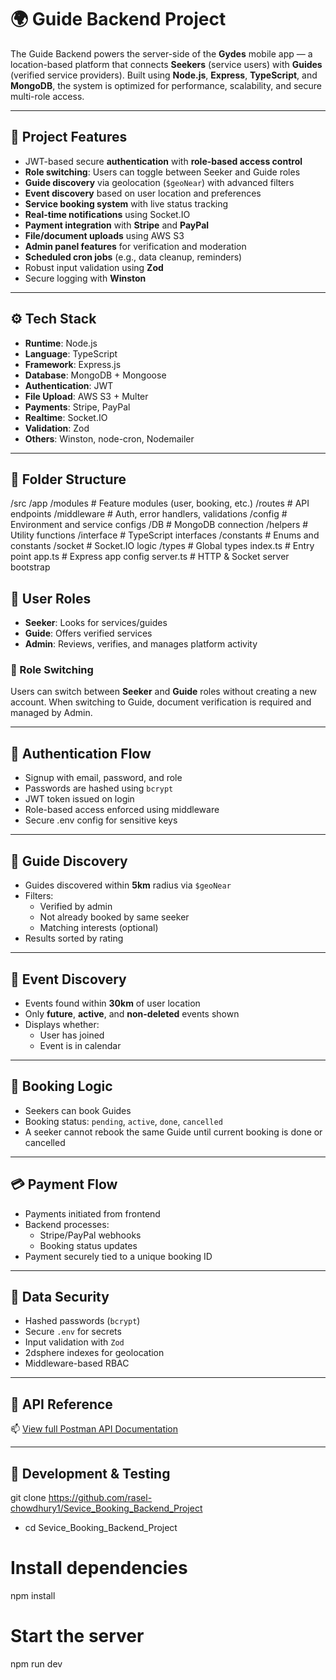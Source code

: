 # 🌍 Guide Backend Project

The Guide Backend powers the server-side of the **Gydes** mobile app — a location-based platform that connects **Seekers** (service users) with **Guides** (verified service providers). Built using **Node.js**, **Express**, **TypeScript**, and **MongoDB**, the system is optimized for performance, scalability, and secure multi-role access.

---

## 📌 Project Features

- JWT-based secure **authentication** with **role-based access control**
- **Role switching**: Users can toggle between Seeker and Guide roles
- **Guide discovery** via geolocation (`$geoNear`) with advanced filters
- **Event discovery** based on user location and preferences
- **Service booking system** with live status tracking
- **Real-time notifications** using Socket.IO
- **Payment integration** with **Stripe** and **PayPal**
- **File/document uploads** using AWS S3
- **Admin panel features** for verification and moderation
- **Scheduled cron jobs** (e.g., data cleanup, reminders)
- Robust input validation using **Zod**
- Secure logging with **Winston**

---

## ⚙️ Tech Stack

- **Runtime**: Node.js
- **Language**: TypeScript
- **Framework**: Express.js
- **Database**: MongoDB + Mongoose
- **Authentication**: JWT
- **File Upload**: AWS S3 + Multer
- **Payments**: Stripe, PayPal
- **Realtime**: Socket.IO
- **Validation**: Zod
- **Others**: Winston, node-cron, Nodemailer

---

## 📁 Folder Structure
/src
/app
/modules # Feature modules (user, booking, etc.)
/routes # API endpoints
/middleware # Auth, error handlers, validations
/config # Environment and service configs
/DB # MongoDB connection
/helpers # Utility functions
/interface # TypeScript interfaces
/constants # Enums and constants
/socket # Socket.IO logic
/types # Global types
index.ts # Entry point
app.ts # Express app config
server.ts # HTTP & Socket server bootstrap

## 👥 User Roles

- **Seeker**: Looks for services/guides
- **Guide**: Offers verified services
- **Admin**: Reviews, verifies, and manages platform activity

### 🔁 Role Switching

Users can switch between **Seeker** and **Guide** roles without creating a new account. When switching to Guide, document verification is required and managed by Admin.

---

## 🔐 Authentication Flow

- Signup with email, password, and role
- Passwords are hashed using `bcrypt`
- JWT token issued on login
- Role-based access enforced using middleware
- Secure .env config for sensitive keys

---

## 📍 Guide Discovery

- Guides discovered within **5km** radius via `$geoNear`
- Filters:
  - Verified by admin
  - Not already booked by same seeker
  - Matching interests (optional)
- Results sorted by rating

---

## 📅 Event Discovery

- Events found within **30km** of user location
- Only **future**, **active**, and **non-deleted** events shown
- Displays whether:
  - User has joined
  - Event is in calendar

---

## 🔁 Booking Logic

- Seekers can book Guides
- Booking status: `pending`, `active`, `done`, `cancelled`
- A seeker cannot rebook the same Guide until current booking is done or cancelled

---

## 💳 Payment Flow

- Payments initiated from frontend
- Backend processes:
  - Stripe/PayPal webhooks
  - Booking status updates
- Payment securely tied to a unique booking ID

---

## 🔐 Data Security

- Hashed passwords (`bcrypt`)
- Secure `.env` for secrets
- Input validation with `Zod`
- 2dsphere indexes for geolocation
- Middleware-based RBAC

---

## 🔌 API Reference

📫 [View full Postman API Documentation](https://documenter.getpostman.com/view/40841938/2sB34kDeA9)

---

## 🧪 Development & Testing

git clone https://github.com/rasel-chowdhury1/Sevice_Booking_Backend_Project
- cd Sevice_Booking_Backend_Project

# Install dependencies
npm install

# Start the server 
npm run dev

